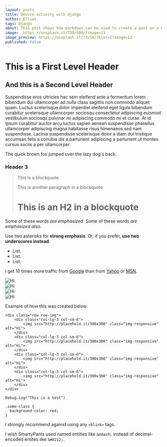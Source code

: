 ```yaml
---
layout: posts
title: Device activity with django
author: Elliot
tags: Django
about: This post shows how markdown can be used to create a post on a website.
image:  https://unsplash.it/730/500/?image=13
image_preview: https://unsplash.it/73/50/?blur=2?image=13
published: false
---
```


This is a First Level Header
============================

And this is a Second Level Header
---------------------------------

Suspendisse eros ultricies hac sem eleifend ante a fermentum lorem bibendum dui ullamcorper ad nulla class sagittis non commodo aliquet quam. Luctus scelerisque dolor imperdiet eleifend eget ligula bibendum curabitur scelerisque ullamcorper sociosqu consectetur adipiscing euismod vestibulum sociosqu pulvinar mi adipiscing commodo mi et curae. At id ipsum curabitur auctor arcu luctus sapien aenean suspendisse phasellus ullamcorper adipiscing magna habitasse risus himenaeos sed nam suspendisse. Lacinia suspendisse scelerisque dolor a diam dui tristique accumsan felis a conubia dis a parturient adipiscing a parturient ut montes cursus sociis a per ullamcorper.

The quick brown fox jumped over the lazy
dog's back.

### Header 3

> This is a blockquote.
>
> This is another paragraph in a blockquote
>
> # This is an H2 in a blockquote

Some of these words *are emphasized*.
Some of these words _are emphasized also_.

Use two asterisks for **strong emphasis**.
Or, if you prefer, __use two underscores instead__.

-   List.
-   List.
-   List.

I get 10 times more traffic from [Google][1] than from
[Yahoo][2] or [MSN][3].

[1]: http://google.com/        "Google"
[2]: http://search.yahoo.com/  "Yahoo Search"
[3]: http://search.msn.com/    "MSN Search"

<div class="row row-img">
    <div class="col-lg-3 col-sm-6">
        <img src="http://placehold.it/300x300" class="img-responsive" alt="Hi">
    </div>
    <div class="col-lg-3 col-sm-6">
        <img src="http://placehold.it/300x300" class="img-responsive" alt="Hi">
    </div>
    <div class="col-lg-3 col-sm-6">
        <img src="http://placehold.it/300x300" class="img-responsive" alt="Hi">
    </div>
    <div class="col-lg-3 col-sm-6">
        <img src="http://placehold.it/300x300" class="img-responsive" alt="Hi">
    </div>
</div>

Example of how this was created below:

    <div class="row row-img">
        <div class="col-lg-3 col-sm-6">
            <img src="http://placehold.it/300x300" class="img-responsive" alt="Hi">
        </div>
        <div class="col-lg-3 col-sm-6">
            <img src="http://placehold.it/300x300" class="img-responsive" alt="Hi">
        </div>
        <div class="col-lg-3 col-sm-6">
            <img src="http://placehold.it/300x300" class="img-responsive" alt="Hi">
        </div>
        <div class="col-lg-3 col-sm-6">
            <img src="http://placehold.it/300x300" class="img-responsive" alt="Hi">
        </div>
    </div>

``Debug.Log("This is a test")``

<pre><code>.some-class {
  background-color: red;
}</code></pre>

I strongly recommend against using any `<blink>` tags.

I wish SmartyPants used named entities like `&mdash;`
instead of decimal-encoded entites like `&#8212;`.
